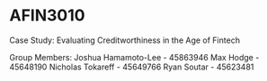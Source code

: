 # AFIN3010


Case Study: Evaluating Creditworthiness in the Age of Fintech

Group Members:
Joshua Hamamoto-Lee - 45863946
Max Hodge - 45648190
Nicholas Tokareff - 45649766
Ryan Soutar - 45623481
